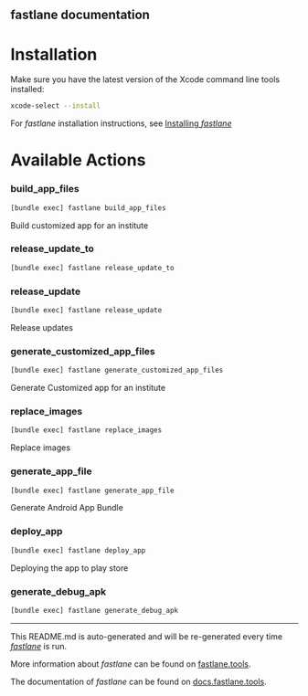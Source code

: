fastlane documentation
----

# Installation

Make sure you have the latest version of the Xcode command line tools installed:

```sh
xcode-select --install
```

For _fastlane_ installation instructions, see [Installing _fastlane_](https://docs.fastlane.tools/#installing-fastlane)

# Available Actions

### build_app_files

```sh
[bundle exec] fastlane build_app_files
```

Build customized app for an institute

### release_update_to

```sh
[bundle exec] fastlane release_update_to
```



### release_update

```sh
[bundle exec] fastlane release_update
```

Release updates

### generate_customized_app_files

```sh
[bundle exec] fastlane generate_customized_app_files
```

Generate Customized app for an institute

### replace_images

```sh
[bundle exec] fastlane replace_images
```

Replace images

### generate_app_file

```sh
[bundle exec] fastlane generate_app_file
```

Generate Android App Bundle

### deploy_app

```sh
[bundle exec] fastlane deploy_app
```

Deploying the app to play store

### generate_debug_apk

```sh
[bundle exec] fastlane generate_debug_apk
```



----

This README.md is auto-generated and will be re-generated every time [_fastlane_](https://fastlane.tools) is run.

More information about _fastlane_ can be found on [fastlane.tools](https://fastlane.tools).

The documentation of _fastlane_ can be found on [docs.fastlane.tools](https://docs.fastlane.tools).
